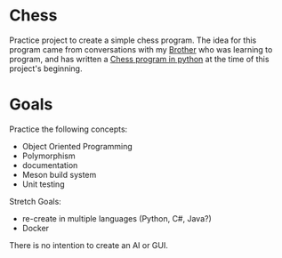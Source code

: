 # Chess

Practice project to create a simple chess program. The idea for this program came from conversations with my [Brother](https://github.com/Koldenblue) who was learning to program, and has written a [Chess program in python](https://github.com/Koldenblue/python-chess-game) at the time of this project's beginning.

# Goals
Practice the following concepts:
- Object Oriented Programming
- Polymorphism
- documentation
- Meson build system
- Unit testing

Stretch Goals:
- re-create in multiple languages (Python, C#, Java?)
- Docker

There is no intention to create an AI or GUI.
